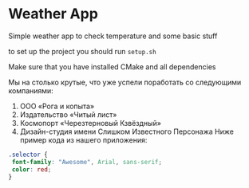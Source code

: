 # Weather App

Simple weather app to check temperature and some basic stuff

to set up the project you should run `setup.sh`

Make sure that you have installed CMake and all dependencies 

Мы на столько крутые, что уже успели поработать со следующими компаниями:

1. ООО «Рога и копыта»
2. Издательство «Читый лист»
3. Космопорт «Черезтерновый Кзвёздный»
4. Дизайн-студия имени Слишком Известного Персонажа
Ниже пример кода из нашего приложения:

```css
.selector {
 font-family: "Awesome", Arial, sans-serif;
 color: red;
}
```

